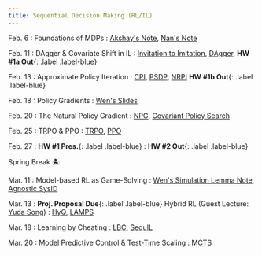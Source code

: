 ```yaml
---
title: Sequential Decision Making (RL/IL)
---
```


Feb. 6
: Foundations of MDPs
  : [Akshay's Note](https://people.cs.umass.edu/~akshay/courses/coms6998-11/files/lec5.pdf), [Nan's Note](https://nanjiang.cs.illinois.edu/files/cs542f22/note1.pdf)

Feb. 11
: DAgger & Covariate Shift in IL
  : [Invitation to Imitation](https://www.ri.cmu.edu/pub_files/2015/3/InvitationToImitation_3_1415.pdf), [DAgger](https://arxiv.org/pdf/1011.0686), **HW #1a Out**{: .label .label-blue}

Feb. 13
: Approximate Policy Iteration
  : [CPI](https://people.eecs.berkeley.edu/~pabbeel/cs287-fa09/readings/KakadeLangford-icml2002.pdf), [PSDP](https://papers.nips.cc/paper_files/paper/2003/file/3837a451cd0abc5ce4069304c5442c87-Paper.pdf), [NRPI](https://arxiv.org/pdf/1406.5979) **HW #1b Out**{: .label .label-blue}

Feb. 18
: Policy Gradients
  : [Wen's Slides](https://wensun.github.io/CS6789_fall_2024/PG_1_pdf.pdf)

Feb. 20
: The Natural Policy Gradient
  : [NPG](https://proceedings.neurips.cc/paper_files/paper/2001/file/4b86abe48d358ecf194c56c69108433e-Paper.pdf), [Covariant Policy Search](https://citeseerx.ist.psu.edu/document?repid=rep1&type=pdf&doi=acbba2baaff24d6772ff89c27440c8c599115e19)

Feb. 25
: TRPO & PPO
  : [TRPO](https://arxiv.org/pdf/1502.05477), [PPO](https://arxiv.org/pdf/1707.06347)

Feb. 27
: **HW #1 Pres.**{: .label .label-blue}
  : **HW #2 Out**{: .label .label-blue}

Spring Break 🏝️

Mar. 11
: Model-based RL as Game-Solving
  : [Wen's Simulation Lemma Note](https://wensun.github.io/CS4789_data/simulation_lemma.pdf), [Agnostic SysID](https://arxiv.org/abs/1203.1007)

Mar. 13
: **Proj. Proposal Due**{: .label .label-blue} Hybrid RL (Guest Lecture: [Yuda Song](https://yudasong.github.io/))
  : [HyQ](https://arxiv.org/pdf/2210.06718), [LAMPS](https://arxiv.org/pdf/2303.00694)

Mar. 18
: Learning by Cheating
  : [LBC](https://arxiv.org/pdf/1912.12294), [SequIL](https://gokul.dev/sequil/)

Mar. 20
: Model Predictive Control & Test-Time Scaling
  : [MCTS](https://citeseerx.ist.psu.edu/document?repid=rep1&type=pdf&doi=6661e57237e4e8739b7a4946c4d3d4875376c068)
